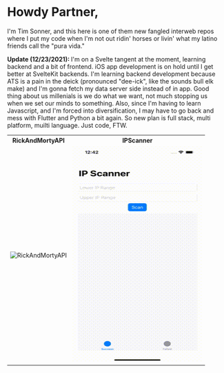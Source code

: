 <!DOCTYPE html />
<html lang="en">
	<body>
		<h1>Howdy Partner,</h1>
		<p>
			I'm Tim Sonner, and this here is one of them new fangled interweb repos where I put my code
			when I'm not out ridin' horses or livin' what my latino friends call the "pura vida."
		</p>
		<p>
			<strong> Update (12/23/2021): </strong>
			I'm on a Svelte tangent at the moment, learning backend and a bit of frontend. iOS app development
			is on hold until I get better at SvelteKit backends. I'm learning backend development because ATS
			is a pain in the deick (pronounced "dee-ick", like the sounds bull elk make) and I'm gonna fetch
			my data server side instead of in app. Good thing about us millenials is we do what we want, not
			much stopping us when we set our minds to something. Also, since I'm having to learn Javascript,
			and I'm forced into diversification, I may have to go back and mess with Flutter and Python a bit
			again. So new plan is full stack, multi platform, muilti language. Just code, FTW.
		</p>
		<p />
		<table>
			<tr>
				<th>RickAndMortyAPI</th>
				<th>IPScanner</th>
			</tr>
			<tr>
				<td>
					<img
						alt="RickAndMortyAPI"
src="https://github.com/timsonner/RickAndMortyAPI/blob/7d96ffc0a6c96d7f5f0125b1df870f01da6fed96/RickAndMortyAPI.gif"
						width="300"
						height="500"
					/>
				</td>
				<td>
					<img
						alt="IPScanner"
						src="https://github.com/timsonner/IPScanner/blob/7a32478bf45e20d154f55c73e2117432637e847e/IPScanner.gif"
						width="300"
						height="500"
					/>
				</td>
			</tr>
		</table>
	</body>
</html>

